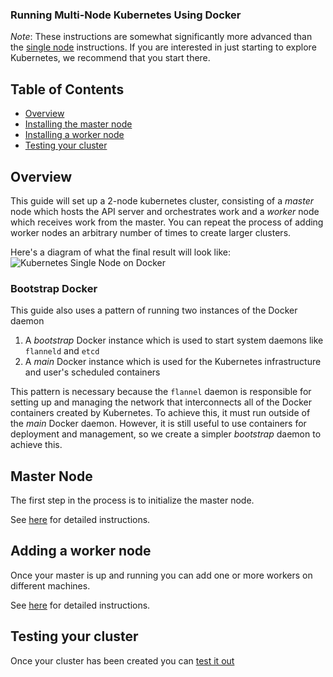 ### Running Multi-Node Kubernetes Using Docker

_Note_:
These instructions are somewhat significantly more advanced than the [single node](docker.md) instructions.  If you are
interested in just starting to explore Kubernetes, we recommend that you start there.

## Table of Contents
  * [Overview](#overview)
  * [Installing the master node](#master-node)
  * [Installing a worker node](#adding-a-worker-node)
  * [Testing your cluster](#testing-your-cluster)

## Overview
This guide will set up a 2-node kubernetes cluster, consisting of a _master_ node which hosts the API server and orchestrates work
and a _worker_ node which receives work from the master.  You can repeat the process of adding worker nodes an arbitrary number of
times to create larger clusters.

Here's a diagram of what the final result will look like:
![Kubernetes Single Node on Docker](k8s-docker.png)

### Bootstrap Docker
This guide also uses a pattern of running two instances of the Docker daemon
   1) A _bootstrap_ Docker instance which is used to start system daemons like ```flanneld``` and ```etcd```
   2) A _main_ Docker instance which is used for the Kubernetes infrastructure and user's scheduled containers

This pattern is necessary because the ```flannel``` daemon is responsible for setting up and managing the network that interconnects
all of the Docker containers created by Kubernetes.  To achieve this, it must run outside of the _main_ Docker daemon.  However,
it is still useful to use containers for deployment and management, so we create a simpler _bootstrap_ daemon to achieve this.

## Master Node
The first step in the process is to initialize the master node.

See [here](docker-multinode/rpi-master.md) for detailed instructions.

## Adding a worker node

Once your master is up and running you can add one or more workers on different machines.

See [here](docker-multinode/rpi-worker.md) for detailed instructions.

## Testing your cluster

Once your cluster has been created you can [test it out](docker-multinode/testing.md)